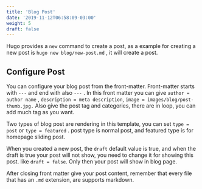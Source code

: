 ```yaml
---
title: 'Blog Post'
date: '2019-11-12T06:58:09-03:00'
weight: 5
draft: false
---
```

Hugo provides a `new` command to create a post, as a example for creating a new post is `hugo new blog/new-post.md` , it will create a post.

Configure Post
--------------

You can configure your blog post from the front-matter. Front-matter starts with `---` and end with also `---` . In this front matter you can give `author = author name` , `description = meta description`, `image = images/blog/post-thumb.jpg.` Also give the post tag and categories, there are in loop, you can add much tag as you want.

Two types of blog post are rendering in this template, you can set `type = post` or `type = featured` . post type is normal post, and featured type is for homepage sliding post.

When you created a new post, the `draft` default value is true, and when the draft is true your post will not show, you need to change it for showing this post. like `draft = false`. Only then your post will show in blog page.

After closing front matter give your post content, remember that every file that has an `.md` extension, are supports markdown.